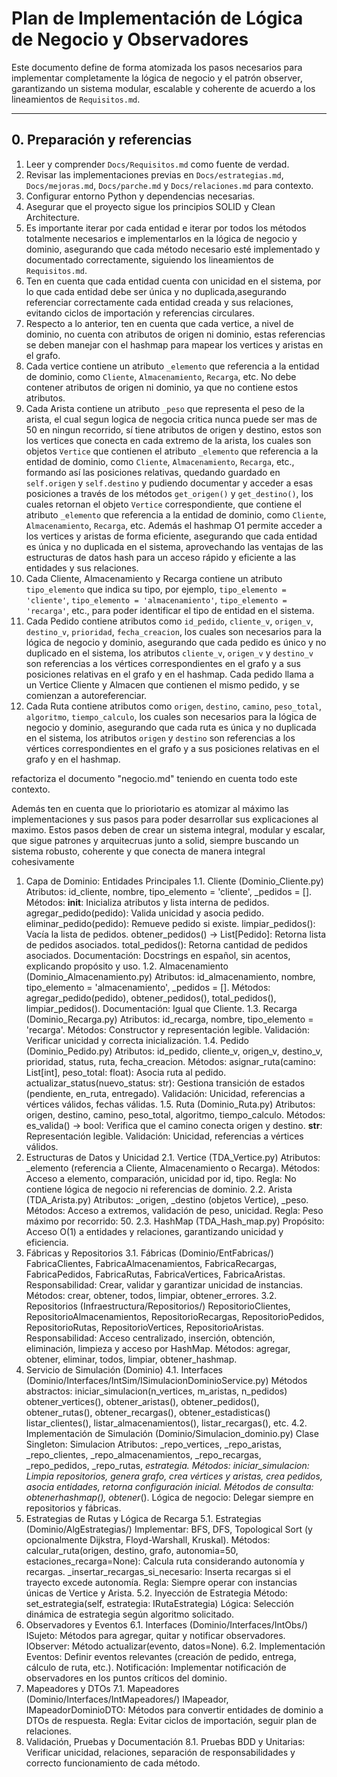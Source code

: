 # Plan de Implementación de Lógica de Negocio y Observadores

Este documento define de forma atomizada los pasos necesarios para implementar completamente la lógica de negocio y el patrón observer, garantizando un sistema modular, escalable y coherente de acuerdo a los lineamientos de `Requisitos.md`.

---

## 0. Preparación y referencias
1. Leer y comprender `Docs/Requisitos.md` como fuente de verdad.
2. Revisar las implementaciones previas en `Docs/estrategias.md`, `Docs/mejoras.md`, `Docs/parche.md` y `Docs/relaciones.md` para contexto.
3. Configurar entorno Python y dependencias necesarias.
4. Asegurar que el proyecto sigue los principios SOLID y Clean Architecture.
5. Es importante iterar por cada entidad e iterar por todos los métodos totalmente necesarios e implementarlos en la lógica de negocio y dominio, asegurando que cada método necesario esté implementado y documentado correctamente, siguiendo los lineamientos de `Requisitos.md`.
6. Ten en cuenta que cada entidad cuenta con unicidad en el sistema, por lo que cada entidad debe ser única y no duplicada,asegurando referenciar correctamente cada entidad creada y sus relaciones, evitando ciclos de importación y referencias circulares. 
7. Respecto a lo anterior, ten en cuenta que cada vertice, a nivel de dominio, no cuenta con atributos de origen ni dominio, estas referencias se deben manejar con el hashmap para mapear los vertices y aristas en el grafo. 
8. Cada vertice contiene un atributo `_elemento` que referencia a la entidad de dominio, como `Cliente`, `Almacenamiento`, `Recarga`, etc. No debe contener atributos de origen ni dominio, ya que no contiene estos atributos.
9. Cada Arista contiene un atributo `_peso` que representa el peso de la arista, el cual segun logica de negocia critica nunca puede ser mas de 50 en ningun recorrido, sí tiene atributos de origen y destino, estos son los vertices que conecta en cada extremo de la arista, los cuales son objetos `Vertice` que contienen el atributo `_elemento` que referencia a la entidad de dominio, como `Cliente`, `Almacenamiento`, `Recarga`, etc., formando así las posiciones relativas, quedando guardado en `self.origen` y `self.destino` y pudiendo documentar y acceder a esas posiciones a través de los métodos `get_origen()` y `get_destino()`, los cuales retornan el objeto `Vertice` correspondiente, que contiene el atributo `_elemento` que referencia a la entidad de dominio, como `Cliente`, `Almacenamiento`, `Recarga`, etc. Además el hashmap O1 permite acceder a los vertices y aristas de forma eficiente, asegurando que cada entidad es única y no duplicada en el sistema, aprovechando las ventajas de las estructuras de datos hash para un acceso rápido y eficiente a las entidades y sus relaciones.
10. Cada Cliente, Almacenamiento y Recarga contiene un atributo `tipo_elemento` que indica su tipo, por ejemplo, `tipo_elemento = 'cliente'`, `tipo_elemento = 'almacenamiento'`, `tipo_elemento = 'recarga'`, etc., para poder identificar el tipo de entidad en el sistema.
11. Cada Pedido contiene atributos como `id_pedido`, `cliente_v`, `origen_v`, `destino_v`, `prioridad`, `fecha_creacion`, los cuales son necesarios para la lógica de negocio y dominio, asegurando que cada pedido es único y no duplicado en el sistema, los atributos `cliente_v`, `origen_v` y `destino_v` son referencias a los vértices correspondientes en el grafo y a sus posiciones relativas en el grafo y en el hashmap. Cada pedido llama a un Vertice Cliente y Almacen que contienen el mismo pedido, y se comienzan a autoreferenciar.
12. Cada Ruta contiene atributos como `origen`, `destino`, `camino`, `peso_total`, `algoritmo`, `tiempo_calculo`, los cuales son necesarios para la lógica de negocio y dominio, asegurando que cada ruta es única y no duplicada en el sistema, los atributos `origen` y `destino` son referencias a los vértices correspondientes en el grafo y a sus posiciones relativas en el grafo y en el hashmap. 


refactoriza el documento "negocio.md" teniendo en cuenta todo este contexto.

Además ten en cuenta que lo prioriotario es atomizar al máximo las implementaciones y sus pasos para poder desarrollar sus explicaciones al maximo. Estos pasos deben de crear un sistema integral, modular y escalar, que sigue patrones y arquitecruas junto a solid, siempre buscando un sistema robusto, coherente y que conecta de manera integral cohesivamente 

1. Capa de Dominio: Entidades Principales
1.1. Cliente (Dominio_Cliente.py)
Atributos: id_cliente, nombre, tipo_elemento = 'cliente', _pedidos = [].
Métodos:
__init__: Inicializa atributos y lista interna de pedidos.
agregar_pedido(pedido): Valida unicidad y asocia pedido.
eliminar_pedido(pedido): Remueve pedido si existe.
limpiar_pedidos(): Vacía la lista de pedidos.
obtener_pedidos() -> List[Pedido]: Retorna lista de pedidos asociados.
total_pedidos(): Retorna cantidad de pedidos asociados.
Documentación: Docstrings en español, sin acentos, explicando propósito y uso.
1.2. Almacenamiento (Dominio_Almacenamiento.py)
Atributos: id_almacenamiento, nombre, tipo_elemento = 'almacenamiento', _pedidos = [].
Métodos:
agregar_pedido(pedido), obtener_pedidos(), total_pedidos(), limpiar_pedidos().
Documentación: Igual que Cliente.
1.3. Recarga (Dominio_Recarga.py)
Atributos: id_recarga, nombre, tipo_elemento = 'recarga'.
Métodos: Constructor y representación legible.
Validación: Verificar unicidad y correcta inicialización.
1.4. Pedido (Dominio_Pedido.py)
Atributos: id_pedido, cliente_v, origen_v, destino_v, prioridad, status, ruta, fecha_creacion.
Métodos:
asignar_ruta(camino: List[int], peso_total: float): Asocia ruta al pedido.
actualizar_status(nuevo_status: str): Gestiona transición de estados (pendiente, en_ruta, entregado).
Validación: Unicidad, referencias a vértices válidos, fechas válidas.
1.5. Ruta (Dominio_Ruta.py)
Atributos: origen, destino, camino, peso_total, algoritmo, tiempo_calculo.
Métodos:
es_valida() -> bool: Verifica que el camino conecta origen y destino.
__str__: Representación legible.
Validación: Unicidad, referencias a vértices válidos.
2. Estructuras de Datos y Unicidad
2.1. Vertice (TDA_Vertice.py)
Atributos: _elemento (referencia a Cliente, Almacenamiento o Recarga).
Métodos: Acceso a elemento, comparación, unicidad por id, tipo.
Regla: No contiene lógica de negocio ni referencias de dominio.
2.2. Arista (TDA_Arista.py)
Atributos: _origen, _destino (objetos Vertice), _peso.
Métodos: Acceso a extremos, validación de peso, unicidad.
Regla: Peso máximo por recorrido: 50.
2.3. HashMap (TDA_Hash_map.py)
Propósito: Acceso O(1) a entidades y relaciones, garantizando unicidad y eficiencia.
3. Fábricas y Repositorios
3.1. Fábricas (Dominio/EntFabricas/)
FabricaClientes, FabricaAlmacenamientos, FabricaRecargas, FabricaPedidos, FabricaRutas, FabricaVertices, FabricaAristas.
Responsabilidad: Crear, validar y garantizar unicidad de instancias.
Métodos: crear, obtener, todos, limpiar, obtener_errores.
3.2. Repositorios (Infraestructura/Repositorios/)
RepositorioClientes, RepositorioAlmacenamientos, RepositorioRecargas, RepositorioPedidos, RepositorioRutas, RepositorioVertices, RepositorioAristas.
Responsabilidad: Acceso centralizado, inserción, obtención, eliminación, limpieza y acceso por HashMap.
Métodos: agregar, obtener, eliminar, todos, limpiar, obtener_hashmap.
4. Servicio de Simulación (Dominio)
4.1. Interfaces (Dominio/Interfaces/IntSim/ISimulacionDominioService.py)
Métodos abstractos:
iniciar_simulacion(n_vertices, m_aristas, n_pedidos)
obtener_vertices(), obtener_aristas(), obtener_pedidos(), obtener_rutas(), obtener_recargas(), obtener_estadisticas()
listar_clientes(), listar_almacenamientos(), listar_recargas(), etc.
4.2. Implementación de Simulación (Dominio/Simulacion_dominio.py)
Clase Singleton: Simulacion
Atributos: _repo_vertices, _repo_aristas, _repo_clientes, _repo_almacenamientos, _repo_recargas, _repo_pedidos, _repo_rutas, _estrategia.
Métodos:
iniciar_simulacion: Limpia repositorios, genera grafo, crea vértices y aristas, crea pedidos, asocia entidades, retorna configuración inicial.
Métodos de consulta: obtener_*_hashmap(), obtener_*().
Lógica de negocio: Delegar siempre en repositorios y fábricas.
5. Estrategias de Rutas y Lógica de Recarga
5.1. Estrategias (Dominio/AlgEstrategias/)
Implementar: BFS, DFS, Topological Sort (y opcionalmente Dijkstra, Floyd-Warshall, Kruskal).
Métodos:
calcular_ruta(origen, destino, grafo, autonomia=50, estaciones_recarga=None): Calcula ruta considerando autonomía y recargas.
_insertar_recargas_si_necesario: Inserta recargas si el trayecto excede autonomía.
Regla: Siempre operar con instancias únicas de Vertice y Arista.
5.2. Inyección de Estrategia
Método: set_estrategia(self, estrategia: IRutaEstrategia)
Lógica: Selección dinámica de estrategia según algoritmo solicitado.
6. Observadores y Eventos
6.1. Interfaces (Dominio/Interfaces/IntObs/)
ISujeto: Métodos para agregar, quitar y notificar observadores.
IObserver: Método actualizar(evento, datos=None).
6.2. Implementación
Eventos: Definir eventos relevantes (creación de pedido, entrega, cálculo de ruta, etc.).
Notificación: Implementar notificación de observadores en los puntos críticos del dominio.
7. Mapeadores y DTOs
7.1. Mapeadores (Dominio/Interfaces/IntMapeadores/)
IMapeador, IMapeadorDominioDTO: Métodos para convertir entidades de dominio a DTOs de respuesta.
Regla: Evitar ciclos de importación, seguir plan de relaciones.
8. Validación, Pruebas y Documentación
8.1. Pruebas
BDD y Unitarias: Verificar unicidad, relaciones, separación de responsabilidades y correcto funcionamiento de cada método.